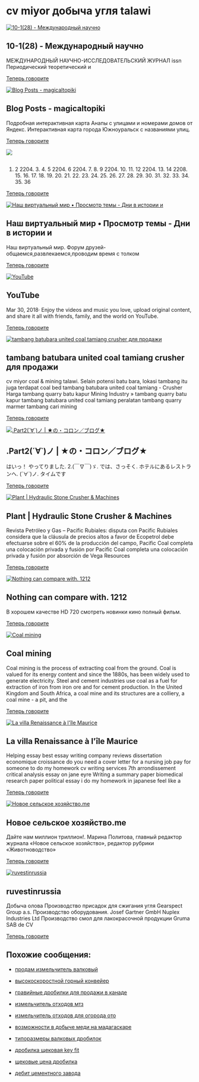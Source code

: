 # cv miyor добыча угля talawi
<a href="https://mnn.zoosnet.net/LR/Chatpre.aspx?id=MNN94995150&p=https://consultis.com.pl/" target="_blank">![10-1(28) - Международный научно](https://github.com/millmachine/images/raw/main/716.jpg)</a>
## 10-1(28) - Международный научно
МЕЖДУНАРОДНЫЙ НАУЧНО-ИССЛЕДОВАТЕЛЬСКИЙ ЖУРНАЛ issn Периодический теоретический и 
<a href="https://mnn.zoosnet.net/LR/Chatpre.aspx?id=MNN94995150&p=https://consultis.com.pl/" target="_blank">Теперь говорите</a>
<a href="https://mnn.zoosnet.net/LR/Chatpre.aspx?id=MNN94995150&p=https://consultis.com.pl/" target="_blank">![Blog Posts - magicaltopiki](https://github.com/millmachine/images/raw/main/555.jpg)</a>
## Blog Posts - magicaltopiki
Подробная интерактивная карта Анапы с улицами и номерами домов от Яндекс. Интерактивная карта города Южноуральск с названиями улиц.
<a href="https://mnn.zoosnet.net/LR/Chatpre.aspx?id=MNN94995150&p=https://consultis.com.pl/" target="_blank">Теперь говорите</a>
<a href="https://mnn.zoosnet.net/LR/Chatpre.aspx?id=MNN94995150&p=https://consultis.com.pl/" target="_blank">![](https://github.com/millmachine/images/raw/main/124.jpg)</a>
## 
1. 2 2204. 3. 4. 5 2204. 6 2204. 7. 8. 9 2204. 10. 11. 12 2204. 13. 14 2208. 15. 16. 17. 18. 19. 20. 21. 22. 23. 24. 25. 26. 27. 28. 29. 30. 31. 32. 33. 34. 35. 36 
<a href="https://mnn.zoosnet.net/LR/Chatpre.aspx?id=MNN94995150&p=https://consultis.com.pl/" target="_blank">Теперь говорите</a>
<a href="https://mnn.zoosnet.net/LR/Chatpre.aspx?id=MNN94995150&p=https://consultis.com.pl/" target="_blank">![Наш виртуальный мир • Просмотр темы - Дни в истории и ](https://github.com/millmachine/images/raw/main/333.jpg)</a>
## Наш виртуальный мир • Просмотр темы - Дни в истории и 
Наш виртуальный мир. Форум друзей-общаемся,развлекаемся,проводим время с толком
<a href="https://mnn.zoosnet.net/LR/Chatpre.aspx?id=MNN94995150&p=https://consultis.com.pl/" target="_blank">Теперь говорите</a>
<a href="https://mnn.zoosnet.net/LR/Chatpre.aspx?id=MNN94995150&p=https://consultis.com.pl/" target="_blank">![YouTube](https://github.com/millmachine/images/raw/main/127.jpg)</a>
## YouTube
Mar 30, 2018· Enjoy the videos and music you love, upload original content, and share it all with friends, family, and the world on YouTube.
<a href="https://mnn.zoosnet.net/LR/Chatpre.aspx?id=MNN94995150&p=https://consultis.com.pl/" target="_blank">Теперь говорите</a>
<a href="https://mnn.zoosnet.net/LR/Chatpre.aspx?id=MNN94995150&p=https://consultis.com.pl/" target="_blank">![tambang batubara united coal tamiang crusher для продажи](https://github.com/millmachine/images/raw/main/223.jpg)</a>
## tambang batubara united coal tamiang crusher для продажи
cv miyor coal & mining talawi. Selain potensi batu bara, lokasi tambang itu juga terdapat coal bed  tambang batubara united coal tamiang - Crusher Harga tambang quarry batu kapur Mining Industry » tambang quarry batu kapur  tambang batubara united coal tamiang peralatan tambang quarry marmer tambang cari mining 
<a href="https://mnn.zoosnet.net/LR/Chatpre.aspx?id=MNN94995150&p=https://consultis.com.pl/" target="_blank">Теперь говорите</a>
<a href="https://mnn.zoosnet.net/LR/Chatpre.aspx?id=MNN94995150&p=https://consultis.com.pl/" target="_blank">![.Part2(´∀`)ノ | ★の・コロン／ブログ★](https://github.com/millmachine/images/raw/main/723.jpg)</a>
## .Part2(´∀`)ノ | ★の・コロン／ブログ★
はいっ！ やってりました. 2.(￣∇￣)ゞ. では、さっそく. ホテルにあるレストランへ. (´∀`)ノ. タイムです
<a href="https://mnn.zoosnet.net/LR/Chatpre.aspx?id=MNN94995150&p=https://consultis.com.pl/" target="_blank">Теперь говорите</a>
<a href="https://mnn.zoosnet.net/LR/Chatpre.aspx?id=MNN94995150&p=https://consultis.com.pl/" target="_blank">![Plant | Hydraulic Stone Crusher & Machines](https://github.com/millmachine/images/raw/main/185.jpg)</a>
## Plant | Hydraulic Stone Crusher & Machines
Revista Petróleo y Gas – Pacific Rubiales: disputa con Pacific Rubiales considera que la cláusula de precios altos a favor de Ecopetrol debe efectuarse sobre el 60% de la producción del campo, Pacific Coal completa una colocación privada y fusión por Pacific Coal completa una colocación privada y fusión por absorción de Vega Resources 
<a href="https://mnn.zoosnet.net/LR/Chatpre.aspx?id=MNN94995150&p=https://consultis.com.pl/" target="_blank">Теперь говорите</a>
<a href="https://mnn.zoosnet.net/LR/Chatpre.aspx?id=MNN94995150&p=https://consultis.com.pl/" target="_blank">![Nothing can compare with. 1212](https://github.com/millmachine/images/raw/main/378.jpg)</a>
## Nothing can compare with. 1212
 В хорошем качестве HD 720 смотреть новинки кино полный фильм. 
<a href="https://mnn.zoosnet.net/LR/Chatpre.aspx?id=MNN94995150&p=https://consultis.com.pl/" target="_blank">Теперь говорите</a>
<a href="https://mnn.zoosnet.net/LR/Chatpre.aspx?id=MNN94995150&p=https://consultis.com.pl/" target="_blank">![Coal mining](https://github.com/millmachine/images/raw/main/108.jpg)</a>
## Coal mining
Coal mining is the process of extracting coal from the ground. Coal is valued for its energy content and since the 1880s, has been widely used to generate electricity. Steel and cement industries use coal as a fuel for extraction of iron from iron ore and for cement production. In the United Kingdom and South Africa, a coal mine and its structures are a colliery, a coal mine - a pit, and the 
<a href="https://mnn.zoosnet.net/LR/Chatpre.aspx?id=MNN94995150&p=https://consultis.com.pl/" target="_blank">Теперь говорите</a>
<a href="https://mnn.zoosnet.net/LR/Chatpre.aspx?id=MNN94995150&p=https://consultis.com.pl/" target="_blank">![La villa Renaissance à l'île Maurice](https://github.com/millmachine/images/raw/main/249.jpg)</a>
## La villa Renaissance à l'île Maurice
Helping essay best essay writing company reviews dissertation economique croissance do you need a cover letter for a nursing job pay for someone to do my homework cv writing services 7th arrondissement critical analysis essay on jane eyre Writing a summary paper biomedical research paper political essay i do my homework in japanese feel like a 
<a href="https://mnn.zoosnet.net/LR/Chatpre.aspx?id=MNN94995150&p=https://consultis.com.pl/" target="_blank">Теперь говорите</a>
<a href="https://mnn.zoosnet.net/LR/Chatpre.aspx?id=MNN94995150&p=https://consultis.com.pl/" target="_blank">![Новое сельское хозяйство.me](https://github.com/millmachine/images/raw/main/683.jpg)</a>
## Новое сельское хозяйство.me
Дайте нам миллион триллион!. Марина Политова, главный редактор журнала «Новое сельское хозяйство», редактор рубрики «Животноводство»
<a href="https://mnn.zoosnet.net/LR/Chatpre.aspx?id=MNN94995150&p=https://consultis.com.pl/" target="_blank">Теперь говорите</a>
<a href="https://mnn.zoosnet.net/LR/Chatpre.aspx?id=MNN94995150&p=https://consultis.com.pl/" target="_blank">![ruvestinrussia](https://github.com/millmachine/images/raw/main/563.jpg)</a>
## ruvestinrussia
Добыча олова  Производство присадок для сжигания угля Gearspect Group a.s. Производство оборудования. Josef Gartner GmbH Nuplex Industries Ltd Производство смол для лакокрасочной продукции  Gruma SAB de CV
<a href="https://mnn.zoosnet.net/LR/Chatpre.aspx?id=MNN94995150&p=https://consultis.com.pl/" target="_blank">Теперь говорите</a>
## Похожие сообщения:
* [продам измельчитель валковый](%D0%BF%D1%80%D0%BE%D0%B4%D0%B0%D0%BC%20%D0%B8%D0%B7%D0%BC%D0%B5%D0%BB%D1%8C%D1%87%D0%B8%D1%82%D0%B5%D0%BB%D1%8C%20%D0%B2%D0%B0%D0%BB%D0%BA%D0%BE%D0%B2%D1%8B%D0%B9.md)
* [высокоскоростной горный конвейер](%D0%B2%D1%8B%D1%81%D0%BE%D0%BA%D0%BE%D1%81%D0%BA%D0%BE%D1%80%D0%BE%D1%81%D1%82%D0%BD%D0%BE%D0%B9%20%D0%B3%D0%BE%D1%80%D0%BD%D1%8B%D0%B9%20%D0%BA%D0%BE%D0%BD%D0%B2%D0%B5%D0%B9%D0%B5%D1%80.md)
* [гравийные дробилки для продажи в канаде](%D0%B3%D1%80%D0%B0%D0%B2%D0%B8%D0%B9%D0%BD%D1%8B%D0%B5%20%D0%B4%D1%80%D0%BE%D0%B1%D0%B8%D0%BB%D0%BA%D0%B8%20%D0%B4%D0%BB%D1%8F%20%D0%BF%D1%80%D0%BE%D0%B4%D0%B0%D0%B6%D0%B8%20%D0%B2%20%D0%BA%D0%B0%D0%BD%D0%B0%D0%B4%D0%B5.md)
* [измельчитель отходов мтз](%D0%B8%D0%B7%D0%BC%D0%B5%D0%BB%D1%8C%D1%87%D0%B8%D1%82%D0%B5%D0%BB%D1%8C%20%D0%BE%D1%82%D1%85%D0%BE%D0%B4%D0%BE%D0%B2%20%D0%BC%D1%82%D0%B7.md)
* [измельчитель отходов для огорода ото](%D0%B8%D0%B7%D0%BC%D0%B5%D0%BB%D1%8C%D1%87%D0%B8%D1%82%D0%B5%D0%BB%D1%8C%20%D0%BE%D1%82%D1%85%D0%BE%D0%B4%D0%BE%D0%B2%20%D0%B4%D0%BB%D1%8F%20%D0%BE%D0%B3%D0%BE%D1%80%D0%BE%D0%B4%D0%B0%20%D0%BE%D1%82%D0%BE.md)
* [возможности в добыче меди на мадагаскаре](%D0%B2%D0%BE%D0%B7%D0%BC%D0%BE%D0%B6%D0%BD%D0%BE%D1%81%D1%82%D0%B8%20%D0%B2%20%D0%B4%D0%BE%D0%B1%D1%8B%D1%87%D0%B5%20%D0%BC%D0%B5%D0%B4%D0%B8%20%D0%BD%D0%B0%20%D0%BC%D0%B0%D0%B4%D0%B0%D0%B3%D0%B0%D1%81%D0%BA%D0%B0%D1%80%D0%B5.md)
* [типоразмеры валковых дробилок](%D1%82%D0%B8%D0%BF%D0%BE%D1%80%D0%B0%D0%B7%D0%BC%D0%B5%D1%80%D1%8B%20%D0%B2%D0%B0%D0%BB%D0%BA%D0%BE%D0%B2%D1%8B%D1%85%20%D0%B4%D1%80%D0%BE%D0%B1%D0%B8%D0%BB%D0%BE%D0%BA.md)
* [дробилка щековая key fit](%D0%B4%D1%80%D0%BE%D0%B1%D0%B8%D0%BB%D0%BA%D0%B0%20%D1%89%D0%B5%D0%BA%D0%BE%D0%B2%D0%B0%D1%8F%20key%20fit.md)
* [щековые цена дробилка](%D1%89%D0%B5%D0%BA%D0%BE%D0%B2%D1%8B%D0%B5%20%D1%86%D0%B5%D0%BD%D0%B0%20%D0%B4%D1%80%D0%BE%D0%B1%D0%B8%D0%BB%D0%BA%D0%B0.md)
* [дебит цементного завода](%D0%B4%D0%B5%D0%B1%D0%B8%D1%82%20%D1%86%D0%B5%D0%BC%D0%B5%D0%BD%D1%82%D0%BD%D0%BE%D0%B3%D0%BE%20%D0%B7%D0%B0%D0%B2%D0%BE%D0%B4%D0%B0.md)
